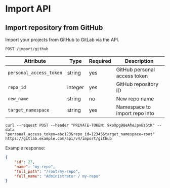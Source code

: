 # Import API

## Import repository from GitHub

Import your projects from GitHub to GitLab via the API.

```plaintext
POST /import/github
```

| Attribute  | Type    | Required | Description         |
|------------|---------|----------|---------------------|
| `personal_access_token`       | string | yes      | GitHub personal access token |
| `repo_id`   | integer | yes      | GitHub repository ID     |
| `new_name`   | string | no      | New repo name     |
| `target_namespace`   | string | yes      | Namespace to import repo into     |

```shell
curl --request POST --header "PRIVATE-TOKEN: 9koXpg98eAheJpvBs5tK" --data "personal_access_token=abc123&repo_id=12345&target_namespace=root" https://gitlab.example.com/api/v4/import/github
```

Example response:

```json
{
    "id": 27,
    "name": "my-repo",
    "full_path": "/root/my-repo",
    "full_name": "Administrator / my-repo"
}
```
